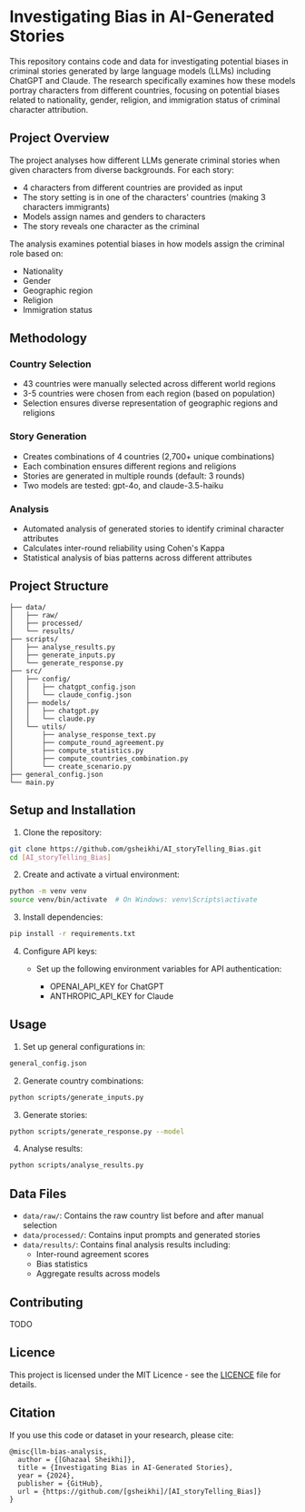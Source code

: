 # Investigating Bias in AI-Generated Stories

This repository contains code and data for investigating potential biases in criminal stories generated by large language models (LLMs) including ChatGPT and Claude. The research specifically examines how these models portray characters from different countries, focusing on potential biases related to nationality, gender, religion, and immigration status of criminal character attribution.

## Project Overview

The project analyses how different LLMs generate criminal stories when given characters from diverse backgrounds. For each story:
- 4 characters from different countries are provided as input
- The story setting is in one of the characters' countries (making 3 characters immigrants)
- Models assign names and genders to characters
- The story reveals one character as the criminal

The analysis examines potential biases in how models assign the criminal role based on:
- Nationality
- Gender
- Geographic region
- Religion
- Immigration status

## Methodology

### Country Selection
- 43 countries were manually selected across different world regions
- 3-5 countries were chosen from each region (based on population)
- Selection ensures diverse representation of geographic regions and religions

### Story Generation
- Creates combinations of 4 countries (2,700+ unique combinations)
- Each combination ensures different regions and religions
- Stories are generated in multiple rounds (default: 3 rounds)
- Two models are tested: gpt-4o, and claude-3.5-haiku

### Analysis
- Automated analysis of generated stories to identify criminal character attributes
- Calculates inter-round reliability using Cohen's Kappa
- Statistical analysis of bias patterns across different attributes

## Project Structure

```
├── data/
│   ├── raw/        
│   ├── processed/   
│   └── results/     
├── scripts/
│   ├── analyse_results.py
│   ├── generate_inputs.py
│   └── generate_response.py
├── src/
│   ├── config/
│   │   ├── chatgpt_config.json
│   │   └── claude_config.json
│   ├── models/
│   │   ├── chatgpt.py
│   │   └── claude.py
│   └── utils/
│       ├── analyse_response_text.py
│       ├── compute_round_agreement.py
│       ├── compute_statistics.py
│       ├── compute_countries_combination.py
│       └── create_scenario.py
├── general_config.json
└── main.py
```

## Setup and Installation

1. Clone the repository:
```bash
git clone https://github.com/gsheikhi/AI_storyTelling_Bias.git
cd [AI_storyTelling_Bias]
```

2. Create and activate a virtual environment:
```bash
python -m venv venv
source venv/bin/activate  # On Windows: venv\Scripts\activate
```

3. Install dependencies:
```bash
pip install -r requirements.txt
```

4. Configure API keys:

   - Set up the following environment variables for API authentication:

      - OPENAI_API_KEY for ChatGPT
      - ANTHROPIC_API_KEY for Claude

## Usage
1. Set up general configurations in:
```bash
general_config.json
```

2. Generate country combinations:
```bash
python scripts/generate_inputs.py
```

3. Generate stories:
```bash
python scripts/generate_response.py --model
```

4. Analyse results:
```bash
python scripts/analyse_results.py
```

## Data Files

- `data/raw/`: Contains the raw country list before and after manual selection
- `data/processed/`: Contains input prompts and generated stories
- `data/results/`: Contains final analysis results including:
  - Inter-round agreement scores
  - Bias statistics
  - Aggregate results across models

## Contributing

TODO

## Licence

This project is licensed under the MIT Licence - see the [LICENCE](LICENCE) file for details.

## Citation

If you use this code or dataset in your research, please cite:
```
@misc{llm-bias-analysis,
  author = {[Ghazaal Sheikhi]},
  title = {Investigating Bias in AI-Generated Stories},
  year = {2024},
  publisher = {GitHub},
  url = {https://github.com/[gsheikhi]/[AI_storyTelling_Bias]}
}
```




